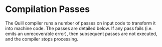 # Compilation Passes

The Quill compiler runs a number of passes on input code to transform it into machine code. The passes are detailed below. If any pass fails (i.e. emits an unrecoverable error), then subsequent passes are not executed, and the compiler stops processing.
